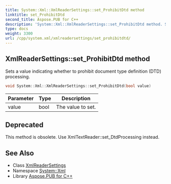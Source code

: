 ```yaml
---
title: System::Xml::XmlReaderSettings::set_ProhibitDtd method
linktitle: set_ProhibitDtd
second_title: Aspose.PUB for C++
description: 'System::Xml::XmlReaderSettings::set_ProhibitDtd method. Sets a value indicating whether to prohibit document type definition (DTD) processing in C++.'
type: docs
weight: 3300
url: /cpp/system.xml/xmlreadersettings/set_prohibitdtd/
---
```

## XmlReaderSettings::set_ProhibitDtd method


Sets a value indicating whether to prohibit document type definition (DTD) processing.

```cpp
void System::Xml::XmlReaderSettings::set_ProhibitDtd(bool value)
```


| Parameter | Type | Description |
| --- | --- | --- |
| value | bool | The value to set. |

## Deprecated
This method is obsolete. Use XmlTextReader::set_DtdProcessing instead. 

## See Also

* Class [XmlReaderSettings](../)
* Namespace [System::Xml](../../)
* Library [Aspose.PUB for C++](../../../)
